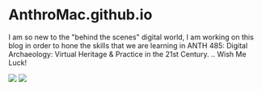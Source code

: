 # AnthroMac.github.io
<html>
<head>
	<title>Digital Archaeology Endeavors</title>
	<meta charset="utf-8"/>
	<link rel="stylesheet" type="text/css" href="main.css">
</head>
<p> I am so new to the "behind the scenes" digital world, I am working on this blog in order to hone the skills that we are learning in ANTH 485: Digital Archaeology: Virtual Heritage & Practice in the 21st Century. .. Wish Me Luck! </p>
<img src="https://s3.amazonaws.com/codecademy-content/projects/make-a-website/lesson-1/bikes1.jpg"/>
<img src="https://unsplash.com/search/bones?photo=SK1_JK-ZHOo"/>


